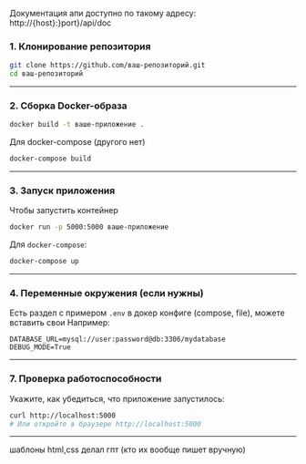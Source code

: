 Документация апи доступно по такому адресу:
http://{host}:}port}/api/doc


### 1. **Клонирование репозитория**

```bash
git clone https://github.com/ваш-репозиторий.git
cd ваш-репозиторий
```

---

### 2. **Сборка Docker-образа**

```bash
docker build -t ваше-приложение .
```

Для docker-compose (другого нет)
```bash
docker-compose build
```

---

### 3. **Запуск приложения**
Чтобы запустить контейнер
```bash
docker run -p 5000:5000 ваше-приложение
```
Для `docker-compose`:
```bash
docker-compose up
```

---

### 4. **Переменные окружения (если нужны)**
Есть раздел с примером `.env` в докер конфиге (compose, file), можете вставить свои
Например:
```env
DATABASE_URL=mysql://user:password@db:3306/mydatabase
DEBUG_MODE=True
```

---


### 7. **Проверка работоспособности**
Укажите, как убедиться, что приложение запустилось:
```bash
curl http://localhost:5000
# Или откройте в браузере http://localhost:5000
```

---
шаблоны html,css делал гпт (кто их вообще пишет вручную)
